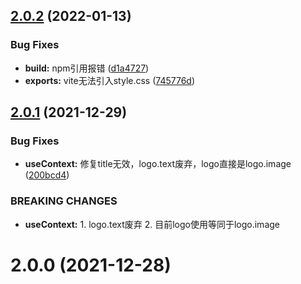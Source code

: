 ## [2.0.2](https://github.com/yikoyu/vuetify-pro-layout/compare/v2.0.1...v2.0.2) (2022-01-13)


### Bug Fixes

* **build:** npm引用报错 ([d1a4727](https://github.com/yikoyu/vuetify-pro-layout/commit/d1a472718b3afd59f7cc7d11631fb2ccaed02e14))
* **exports:** vite无法引入style.css ([745776d](https://github.com/yikoyu/vuetify-pro-layout/commit/745776d83ee08f58e27e69d037958e430b002598))



## [2.0.1](https://github.com/yikoyu/vuetify-pro-layout/compare/v2.0.0...v2.0.1) (2021-12-29)


### Bug Fixes

* **useContext:** 修复title无效，logo.text废弃，logo直接是logo.image ([200bcd4](https://github.com/yikoyu/vuetify-pro-layout/commit/200bcd4fa0c2b9cc7b69d6135c08700a487cc8cf))


### BREAKING CHANGES

* **useContext:** 1. logo.text废弃 2. 目前logo使用等同于logo.image



# 2.0.0 (2021-12-28)



